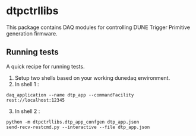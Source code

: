 # dtpctrllibs

This package contains DAQ modules for controlling DUNE Trigger Primitive generation firmware.

## Running tests

A quick recipe for running tests.

1. Setup two shells based on your working dunedaq environment.
2. In shell 1 :
```
daq_application --name dtp_app --commandFacility rest://localhost:12345
```
3. In shell 2 :
```
python -m dtpctrllibs.dtp_app_confgen dtp_app.json
send-recv-restcmd.py --interactive --file dtp_app.json
```

